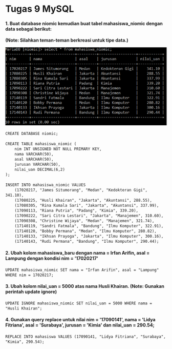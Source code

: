 # Tugas 9 MySQL

#### 1. Buat database niomic kemudian buat tabel mahasiswa_niomic dengan data sebagai berikut:
**(Note: Silahkan teman-teman berkreasi untuk tipe data.)**

![Tugas 9](https://github.com/troy213/tugas_9_mysql/blob/main/Tugas%209.png)
```
CREATE DATABASE niomic;

CREATE TABLE mahasiswa_niomic (
    nim INT UNSIGNED NOT NULL PRIMARY KEY, 
    nama VARCHAR(50), 
    asal VARCHAR(50), 
    jurusan VARCHAR(50), 
    nilai_uan DECIMAL(6,2)
);

INSERT INTO mahasiswa_niomic VALUES 
    (17020217, "James Situmorang", "Medan", "Kedokteran Gigi", 341.10),
    (17080225, "Husli Khairan", "Jakarta", "Akuntansi", 288.55),
    (17080305, "Rina Kumala Sari", "Jakarta", "Akuntansi", 337.99),
    (17090113, "Riana Putria", "Padang", "Kimia", 339.20),
    (17090222, "Sari Citra Lestari", "Jakarta", "Manajemen", 310.60),
    (17090308, "Christine Wijaya", "Medan", "Manajemen", 321.74),
    (17140119, "Sandri Fatmala", "Bandung", "Ilmu Komputer", 322.91),
    (17140120, "Bobby Permana", "Medan", "Ilmu Komputer", 280.82),
    (17140133, "Ikhsan Prayoga", "Jakarta", "Ilmu Komputer", 300.16),
    (17140143, "Rudi Permana", "Bandung", "Ilmu Komputer", 290.44);
```

#### 2. Ubah kolom mahasiswa_baru dengan nama = Irfan Arifin, asal =  Lampung dengan kondisi nim = '17020217'
```
UPDATE mahasiswa_niomic SET nama = "Irfan Arifin", asal = "Lampung" WHERE nim = 17020217;
```

#### 3. Ubah kolom nilai_uan = 5000 atas nama Husli Khairan. (Note: Gunakan perintah update ignore)
```
UPDATE IGNORE mahasiswa_niomic SET nilai_uan = 5000 WHERE nama = "Husli Khairan";
```

#### 4. Gunakan query replace untuk nilai nim = '17090141', nama =  'Lidya Fitriana', asal =  'Surabaya',  jurusan = 'Kimia' dan nilai_uan =  290.54;
```
REPLACE INTO mahasiswa VALUES (17090141, "Lidya Fitriana", "Surabaya", "Kimia", 290.54);
```
